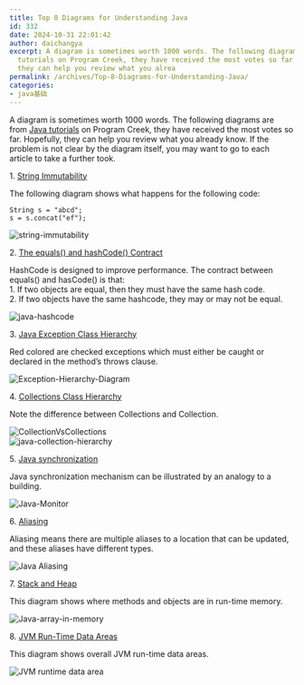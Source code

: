 ```yaml
---
title: Top 8 Diagrams for Understanding Java
id: 332
date: 2024-10-31 22:01:42
author: daichangya
excerpt: A diagram is sometimes worth 1000 words. The following diagrams are from Java
  tutorials on Program Creek, they have received the most votes so far. Hopefully,
  they can help you review what you alrea
permalink: /archives/Top-8-Diagrams-for-Understanding-Java/
categories:
- java基础
---
```


A diagram is sometimes worth 1000 words. The following diagrams are from [Java tutorials](http://www.programcreek.com/java-tutorials/) on Program Creek, they have received the most votes so far. Hopefully, they can help you review what you already know. If the problem is not clear by the diagram itself, you may want to go to each article to take a further took.

1. [String Immutability](http://www.programcreek.com/2009/02/diagram-to-show-java-strings-immutability/)

The following diagram shows what happens for the following code:

```
String s = "abcd";
s = s.concat("ef");
```

![string-immutability](http://www.programcreek.com/wp-content/uploads/2009/02/string-immutability-650x279.jpeg)

2. [The equals() and hashCode() Contract](http://www.programcreek.com/2011/07/java-equals-and-hashcode-contract/)

HashCode is designed to improve performance. The contract between equals() and hasCode() is that:  
1\. If two objects are equal, then they must have the same hash code.  
2\. If two objects have the same hashcode, they may or may not be equal.

![java-hashcode](http://www.programcreek.com/wp-content/uploads/2011/07/java-hashcode-650x369.jpeg)

3. [Java Exception Class Hierarchy](http://www.programcreek.com/2009/02/diagram-for-hierarchy-of-exception-classes/)

Red colored are checked exceptions which must either be caught or declared in the method’s throws clause.

![Exception-Hierarchy-Diagram](http://www.programcreek.com/wp-content/uploads/2009/02/Exception-Hierarchy-Diagram.jpeg)

4. [Collections Class Hierarchy](http://www.programcreek.com/2009/02/the-interface-and-class-hierarchy-for-collections/)

Note the difference between Collections and Collection.

![](http://www.programcreek.com/wp-content/uploads/2009/02/CollectionVsCollections.jpeg "CollectionVsCollections")  
![](http://www.programcreek.com/wp-content/uploads/2009/02/java-collection-hierarchy.jpeg "java-collection-hierarchy")

5. [Java synchronization](http://www.programcreek.com/2011/12/monitors-java-synchronization-mechanism/)

Java synchronization mechanism can be illustrated by an analogy to a building.

![](http://www.programcreek.com/wp-content/uploads/2011/12/Java-Monitor.jpg "Java-Monitor")

6. [Aliasing](http://www.programcreek.com/2012/12/how-does-java-handle-aliasing/)

Aliasing means there are multiple aliases to a location that can be updated, and these aliases have different types.

![Java Aliasing](http://www.programcreek.com/wp-content/uploads/2012/12/JavaAliasing.jpeg)

7. [Stack and Heap](http://www.programcreek.com/2013/04/what-does-a-java-array-look-like-in-memory/)

This diagram shows where methods and objects are in run-time memory.

![Java-array-in-memory](http://www.programcreek.com/wp-content/uploads/2013/04/Java-array-in-memory.png)

8. [JVM Run-Time Data Areas](http://www.programcreek.com/2013/04/jvm-run-time-data-areas/)

This diagram shows overall JVM run-time data areas.

![JVM runtime data area](http://www.programcreek.com/wp-content/uploads/2013/04/JVM-runtime-data-area.jpg)